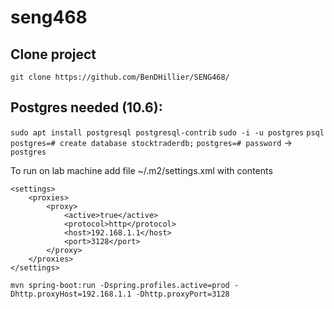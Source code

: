 # seng468

## Clone project
`git clone https://github.com/BenDHillier/SENG468/`

## Postgres needed (10.6):
`sudo apt install postgresql postgresql-contrib`
`sudo -i -u postgres`
`psql`
`postgres=# create database stocktraderdb;`
`postgres=# password` -> `postgres`

To run on lab machine add file ~/.m2/settings.xml with contents
```
<settings>
    <proxies>
        <proxy>
            <active>true</active>
            <protocol>http</protocol>
            <host>192.168.1.1</host>
            <port>3128</port>
        </proxy>
    </proxies>
</settings>
```

`mvn spring-boot:run -Dspring.profiles.active=prod -Dhttp.proxyHost=192.168.1.1 -Dhttp.proxyPort=3128`